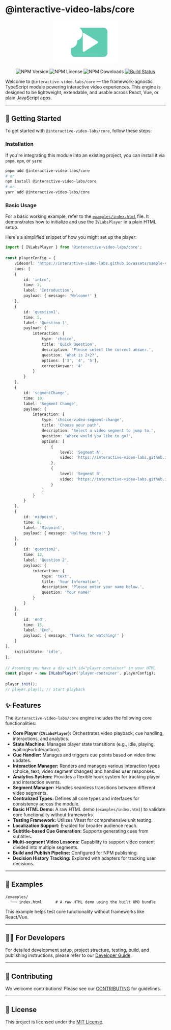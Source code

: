 # @interactive-video-labs/core
<p align="center">
  <img src="https://raw.githubusercontent.com/interactive-video-labs/docs/main/logo.svg" width="200px" alt="Interactive Video Labs Logo" />
</p>
<p align="center">
  <img src="https://img.shields.io/npm/v/@interactive-video-labs/core" alt="NPM Version" />
  <img src="https://img.shields.io/npm/l/@interactive-video-labs/core" alt="NPM License" />
  <img src="https://img.shields.io/npm/d18m/@interactive-video-labs/core?style=flat-square" alt="NPM Downloads" />
  <a href="https://github.com/interactive-video-labs/core/actions">
    <img src="https://github.com/interactive-video-labs/core/actions/workflows/release.yml/badge.svg" alt="Build Status" />
  </a>
</p>



Welcome to `@interactive-video-labs/core` — the framework-agnostic TypeScript module powering interactive video experiences. This engine is designed to be lightweight, extendable, and usable across React, Vue, or plain JavaScript apps.

---

## 🚀 Getting Started

To get started with `@interactive-video-labs/core`, follow these steps:

### Installation

If you're integrating this module into an existing project, you can install it via `pnpm`, `npm`, or `yarn`:

```bash
pnpm add @interactive-video-labs/core
# or
npm install @interactive-video-labs/core
# or
yarn add @interactive-video-labs/core
```

### Basic Usage

For a basic working example, refer to the [`examples/index.html`](examples/index.html) file. It demonstrates how to initialize and use the `IVLabsPlayer` in a plain HTML setup.

Here's a simplified snippet of how you might set up the player:

```typescript
import { IVLabsPlayer } from '@interactive-video-labs/core';

const playerConfig = {
    videoUrl: 'https://interactive-video-labs.github.io/assets/sample-video.mp4',
    cues: [
    {
        id: 'intro',
        time: 2,
        label: 'Introduction',
        payload: { message: 'Welcome!' }
    },
    {
        id: 'question1',
        time: 5,
        label: 'Question 1',
        payload: {
            interaction: {
                type: 'choice',
                title: 'Quick Question',
                description: 'Please select the correct answer.',
                question: 'What is 2+2?',
                options: ['3', '4', '5'],
                correctAnswer: '4'
            }
        }
    },
    {
        id: 'segmentChange',
        time: 10,
        label: 'Segment Change',
        payload: {
            interaction: {
                type: 'choice-video-segment-change',
                title: 'Choose your path',
                description: 'Select a video segment to jump to.',
                question: 'Where would you like to go?',
                options: [
                    {
                        level: 'Segment A',
                        video: 'https://interactive-video-labs.github.io/assets/sample-interaction-1.mp4'
                    },
                    {
                        level: 'Segment B',
                        video: 'https://interactive-video-labs.github.io/assets/sample-interaction-2.mp4'
                    }
                ]
            }
        }
    },
    {
        id: 'midpoint',
        time: 8,
        label: 'Midpoint',
        payload: { message: 'Halfway there!' }
    },
    {
        id: 'question2',
        time: 12,
        label: 'Question 2',
        payload: {
            interaction: {
                type: 'text',
                title: 'Your Information',
                description: 'Please enter your name below.',
                question: 'Your name?'
            }
        }
    },
    {
        id: 'end',
        time: 15,
        label: 'End',
        payload: { message: 'Thanks for watching!' }
    }
],
    initialState: 'idle',
};

// Assuming you have a div with id="player-container" in your HTML
const player = new IVLabsPlayer('player-container', playerConfig);

player.init();
// player.play(); // Start playback
```



## ✨ Features

The `@interactive-video-labs/core` engine includes the following core functionalities:

*   **Core Player (`IVLabsPlayer`):** Orchestrates video playback, cue handling, interactions, and analytics.
*   **State Machine:** Manages player state transitions (e.g., idle, playing, waitingForInteraction).
*   **Cue Handler:** Manages and triggers cue points based on video time updates.
*   **Interaction Manager:** Renders and manages various interaction types (choice, text, video segment changes) and handles user responses.
*   **Analytics System:** Provides a flexible hook system for tracking player and interaction events.
*   **Segment Manager:** Handles seamless transitions between different video segments.
*   **Centralized Types:** Defines all core types and interfaces for consistency across the module.
*   **Basic HTML Demo:** A raw HTML demo (`examples/index.html`) to validate core functionality without frameworks.
*   **Testing Framework:** Utilizes Vitest for comprehensive unit testing.
*   **Localization Support:** Enabled for broader audience reach.
*   **Subtitle-based Cue Generation:** Supports generating cues from subtitles.
*   **Multi-segment Video Lessons:** Capability to support video content divided into multiple segments.
*   **Build and Publish Pipeline:** Configured for NPM publishing.
*   **Decision History Tracking:** Explored with adapters for tracking user decisions.

---

## 📁 Examples

```
/examples/
  └── index.html      # A raw HTML demo using the built UMD bundle
```

This example helps test core functionality without frameworks like React/Vue.

---

## 🧑‍💻 For Developers

For detailed development setup, project structure, testing, build, and publishing instructions, please refer to our [Developer Guide](DEVELOPER.md).

---

## 🤝 Contributing

We welcome contributions! Please see our [CONTRIBUTING](CONTRIBUTING.md) for guidelines.

---

## 📄 License

This project is licensed under the [MIT License](LICENSE).